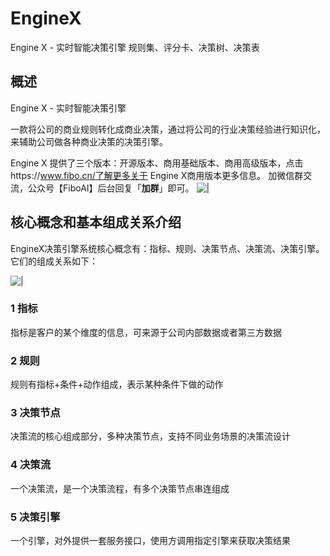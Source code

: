 # EngineX
 Engine X - 实时智能决策引擎  规则集、评分卡、决策树、决策表
## 概述

 Engine X - 实时智能决策引擎

​	一款将公司的商业规则转化成商业决策，通过将公司的行业决策经验进行知识化，来辅助公司做各种商业决策的决策引擎。

 Engine X 提供了三个版本：开源版本、商用基础版本、商用高级版本，点击https://www.fibo.cn/了解更多关于 Engine X商用版本更多信息。
 加微信群交流，公众号【FiboAI】后台回复「**加群**」即可。
         ![|](https://github.com/FiboAI/EngineX/blob/master/image/WechatIMG2355.jpeg)

## 核心概念和基本组成关系介绍

EngineX决策引擎系统核心概念有：指标、规则、决策节点、决策流、决策引擎。它们的组成关系如下： 

                       
  ![|](https://github.com/FiboAI/EngineX/blob/master/image/relation.png)
  
  
        
### 1 指标

指标是客户的某个维度的信息，可来源于公司内部数据或者第三方数据

### 2 规则

规则有指标+条件+动作组成，表示某种条件下做的动作

### 3 决策节点

决策流的核心组成部分，多种决策节点，支持不同业务场景的决策流设计

### 4 决策流

一个决策流，是一个决策流程，有多个决策节点串连组成

### 5 决策引擎

一个引擎，对外提供一套服务接口，使用方调用指定引擎来获取决策结果
